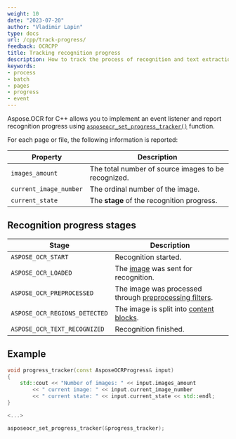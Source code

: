 ```yaml
---
weight: 10
date: "2023-07-20"
author: "Vladimir Lapin"
type: docs
url: /cpp/track-progress/
feedback: OCRCPP
title: Tracking recognition progress
description: How to track the process of recognition and text extraction from multipage documents.
keywords:
- process
- batch
- pages
- progress
- event
---
```


Aspose.OCR for C++ allows you to implement an event listener and report recognition progress using [`asposeocr_set_progress_tracker()`](https://reference.aspose.com/ocr/cpp/groupAspose#ga873f140926ea65a2a74f4dae58af7961) function.

For each page or file, the following information is reported:

Property | Description
-------- | -----------
`images_amount` | The total number of source images to be recognized.
`current_image_number` | The ordinal number of the image.
`current_state` | The **stage** of the recognition progress.

## Recognition progress stages

Stage | Description
----- | -----------
`ASPOSE_OCR_START` | Recognition started.
`ASPOSE_OCR_LOADED` | The [image](/ocr/cpp/content-for-ocr/) was sent for recognition.
`ASPOSE_OCR_PREPROCESSED` | The image was processed through [preprocessing filters](/ocr/cpp/image-preprocessing/).
`ASPOSE_OCR_REGIONS_DETECTED` | The image is split into [content blocks](/ocr/cpp/areas-detection/).
`ASPOSE_OCR_TEXT_RECOGNIZED` | Recognition finished.

## Example

```cpp
void progress_tracker(const AsposeOCRProgress& input)
{
	std::cout << "Number of images: " << input.images_amount
		<< " current image: " << input.current_image_number
		<< " current state: " << input.current_state << std::endl;
}

<...>

asposeocr_set_progress_tracker(&progress_tracker);
```
